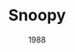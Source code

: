 ---
layout: productions
title: Snoopy
date: 1988
featured_image:
Theatre: Players by the Sea
cast:
- Charlie Brown: Michael Lipp
crew:
- Director: Michael Lipp
---